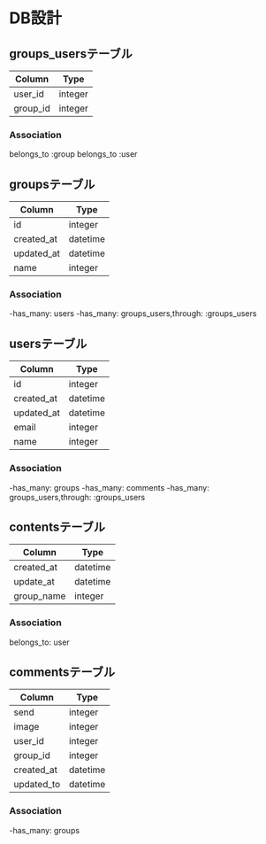 # DB設計

## groups_usersテーブル

|Column|Type|
|------|----|
|user_id|integer|
|group_id|integer|

### Association

belongs_to :group
belongs_to :user

## groupsテーブル

|Column|Type|
|------|----|
|id|integer|
|created_at|datetime|
|updated_at|datetime|
|name|integer|

### Association

-has_many: users
-has_many: groups_users,through: :groups_users

## usersテーブル

|Column|Type|
|------|----|
|id|integer|
|created_at|datetime|
|updated_at|datetime|
|email|integer|
|name|integer|

### Association

-has_many: groups
-has_many: comments
-has_many: groups_users,through: :groups_users

## contentsテーブル

|Column|Type|
|------|----|
|created_at|datetime|
|update_at|datetime|
|group_name|integer|

### Association

belongs_to: user

## commentsテーブル

|Column|Type|
|------|----|
|send|integer|
|image|integer|
|user_id|integer|
|group_id|integer|
|created_at|datetime|
|updated_to|datetime|

### Association

-has_many: groups